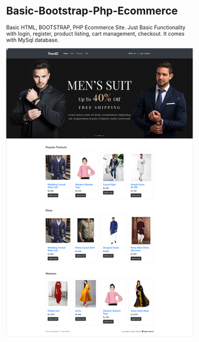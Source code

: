 # Basic-Bootstrap-Php-Ecommerce

Basic HTML, BOOTSTRAP, PHP Ecommerce Site. Just Basic Functionality with login, register, product listing, cart management, checkout. It comes with MySql database.

<img src="sc.png" />
